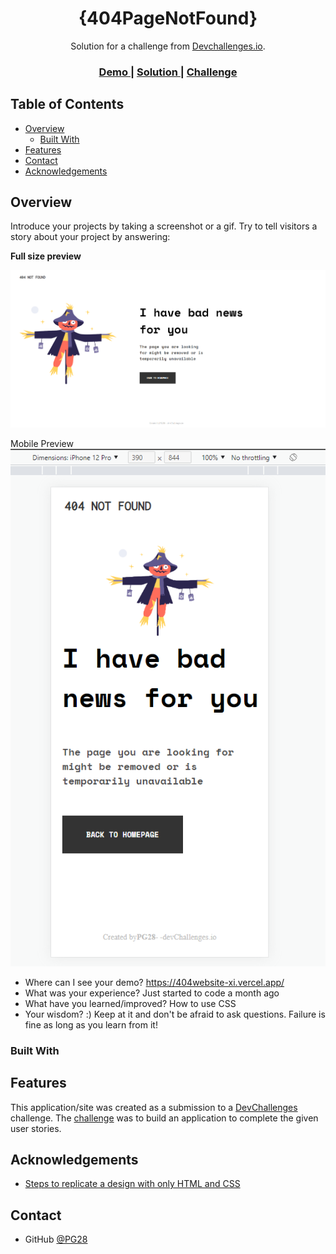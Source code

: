 <!-- Please update value in the {}  -->

<h1 align="center">{404PageNotFound}</h1>

<div align="center">
   Solution for a challenge from  <a href="http://devchallenges.io" target="_blank">Devchallenges.io</a>.
</div>

<div align="center">
  <h3>
    <a href="https://404website-xi.vercel.app/">
      Demo
    </a>
    <span> | </span>
    <a href="https://404website-xi.vercel.app/">
      Solution
    </a>
    <span> | </span>
    <a href="https://devchallenges.io/challenges/wBunSb7FPrIepJZAg0sY">
      Challenge
    </a>
  </h3>
</div>

<!-- TABLE OF CONTENTS -->

## Table of Contents

- [Overview](#overview)
  - [Built With](#built-with)
- [Features](#features)
- [Contact](#contact)
- [Acknowledgements](#acknowledgements)

<!-- OVERVIEW -->

## Overview


Introduce your projects by taking a screenshot or a gif. Try to tell visitors a story about your project by answering:

<b>Full size preview</b><br>

<img src="https://github.com/pg28/404website/blob/main/FullsizePG28.PNG">

Mobile Preview<br>
<img src="https://github.com/pg28/404website/blob/main/MobilePG28.PNG">


- Where can I see your demo? https://404website-xi.vercel.app/
- What was your experience? Just started to code a month ago
- What have you learned/improved? How to use CSS
- Your wisdom? :) Keep at it and don't be afraid to ask questions. Failure is fine as long as you learn from it!

### Built With

<!-- This section should list any major frameworks that you built your project using. Here are a few examples.-->


## Features

<!-- List the features of your application or follow the template. Don't share the figma file here :) -->

This application/site was created as a submission to a [DevChallenges](https://devchallenges.io/challenges) challenge. The [challenge](https://devchallenges.io/challenges/wBunSb7FPrIepJZAg0sY) was to build an application to complete the given user stories.


## Acknowledgements

<!-- This section should list any articles or add-ons/plugins that helps you to complete the project. This is optional but it will help you in the future. For exmpale -->

- [Steps to replicate a design with only HTML and CSS](https://devchallenges-blogs.web.app/how-to-replicate-design/)

## Contact
- GitHub [@PG28](https://github.com/PG28)
